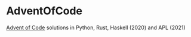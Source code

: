 # AdventOfCode
[Advent of Code](https://adventofcode.com/) solutions in Python, Rust, Haskell (2020) and APL (2021)

